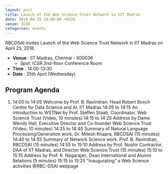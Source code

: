 ```yaml
---
layout: post
title: Launch of the Web Science Trust Network in IIT Madras
date: 2018-04-25 14:00:00 +0530
venue: ICSR
categories: events
---
```


RBCDSAI invites Launch of the Web Science Trust Network in IIT Madras on April 25, 2018.
<ul>
	<li>
		<b>Venue</b> : IIT Madras, Chennai - 600036
		<ul>
			<li> <i>Spot</i>: ICSR 2nd-floor Conference Room </li>
		</ul>
	</li>
	<li><b>Time</b> : 14:00-13:30</li>
	<li><b>Date</b> : 25th April (Wednesday)</li>

</ul>

<h2 class="post-title text-center"> Program Agenda </h2>
<ol class="publications">
  <li> 
     <span class="pub-authors">
       14:00 to 14:05     Welcome by Prof. B. Ravindran, Head Robert Bosch Centre for Data Science and AI, IIT Madras 
     </span>
     <span class="pub-authors">
       14:05 to 14:15     An introduction to WSTNet by Prof. Steffen Staab, Coordinator. Web Science Trust (Video, 10 minutes)
     </span>
     <span class="pub-authors">
       14:15 to 14:25     Address by Dame Wendy Hall, Executive Director and Co-founder Web Science Trust (Video, 10 minutes)
     </span>
     <span class="pub-authors">
       14:25 to 14:40     Summary of Natural Language Processing/Generation work. Dr. Mitesh Khapra, RBCDSAI  (15 minutes)
     </span>
     <span class="pub-authors">
       14:40 to 14:55     Summary of Network Science work. Prof. B. Ravindran, RBCDSAI (15 minutes) 
     </span>
     <span class="pub-authors">
       14:55 to 15:10    Address by Prof. Noshir Contractor, DAA of IIT Madras, and Director Web Science Trust (15 minutes)
     </span>
     <span class="pub-authors">
       15:10 to 15:15    Address by Prof. R. Nagarajan, Dean International and Alumni Relations (5 minutes)
     </span>
     <span class="pub-authors">
       15:15 to 15:25   "Inaugurating" a Web Science activities @RBC-DSAI webpage
     </span>
  </li>
</ol>
